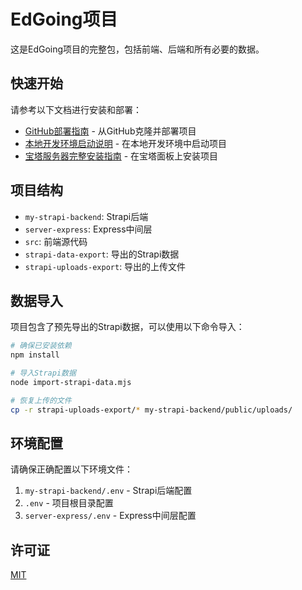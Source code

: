 # EdGoing项目

这是EdGoing项目的完整包，包括前端、后端和所有必要的数据。

## 快速开始

请参考以下文档进行安装和部署：

- [GitHub部署指南](GITHUB_DEPLOY.md) - 从GitHub克隆并部署项目
- [本地开发环境启动说明](启动说明.md) - 在本地开发环境中启动项目
- [宝塔服务器完整安装指南](宝塔完整安装指南.md) - 在宝塔面板上安装项目

## 项目结构

- `my-strapi-backend`: Strapi后端
- `server-express`: Express中间层
- `src`: 前端源代码
- `strapi-data-export`: 导出的Strapi数据
- `strapi-uploads-export`: 导出的上传文件

## 数据导入

项目包含了预先导出的Strapi数据，可以使用以下命令导入：

```bash
# 确保已安装依赖
npm install

# 导入Strapi数据
node import-strapi-data.mjs

# 恢复上传的文件
cp -r strapi-uploads-export/* my-strapi-backend/public/uploads/
```

## 环境配置

请确保正确配置以下环境文件：

1. `my-strapi-backend/.env` - Strapi后端配置
2. `.env` - 项目根目录配置
3. `server-express/.env` - Express中间层配置

## 许可证

[MIT](LICENSE)
